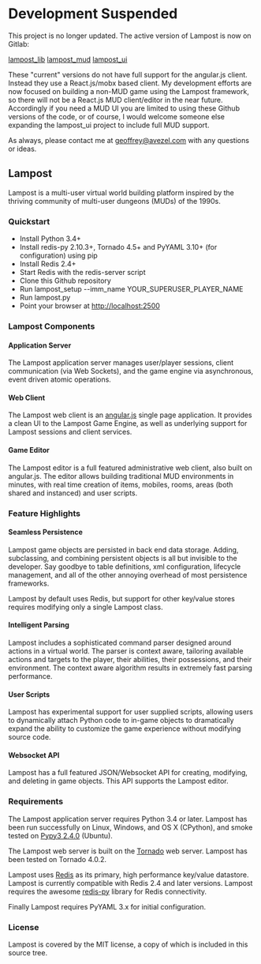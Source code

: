# Development Suspended

This project is no longer updated.  The active version of Lampost is now on Gitlab:

[lampost_lib](https://gitlab.com/avezel/lampost_lib)
[lampost_mud](https://gitlab.com/avezel/lampost_mud)
[lampost_ui](https://gitlab.com/avezel/lampost-ui)

These "current" versions do not have full support for the angular.js client.  Instead they use a React.js/mobx based client.
My development efforts are now focused on building a non-MUD game using the Lampost framework, so there will not be a React.js MUD
client/editor in the near future.  Accordingly if you need a MUD UI you are limited to using these Github versions of the code, or
of course, I would welcome someone else expanding the lampost_ui project to include full MUD support.

As always, please contact me at <geoffrey@avezel.com> with any questions or ideas.


## Lampost

Lampost is a multi-user virtual world building platform inspired by the thriving community of multi-user dungeons (MUDs) of the 1990s.
 

### Quickstart

* Install Python 3.4+
* Install redis-py 2.10.3+, Tornado 4.5+ and PyYAML 3.10+ (for configuration) using pip
* Install Redis 2.4+ 
* Start Redis with the redis-server script
* Clone this Github repository
* Run lampost_setup --imm_name YOUR_SUPERUSER_PLAYER_NAME
* Run lampost.py
* Point your browser at <http://localhost:2500>

### Lampost Components

#### Application Server

The Lampost application server manages user/player sessions, client communication (via Web Sockets), and
the game engine via asynchronous, event driven atomic operations.
  
#### Web Client

The Lampost web client is an [angular.js](https://angularjs.org) single page application.  It provides a clean UI to the
Lampost Game Engine, as well as underlying support for Lampost sessions and client services.

#### Game Editor

The Lampost editor is a full featured administrative web client, also built on angular.js.  The editor allows building
traditional MUD environments in minutes, with real time creation of items, mobiles, rooms, areas (both shared and instanced)
and user scripts.
   
   
### Feature Highlights

#### Seamless Persistence

Lampost game objects are persisted in back end data storage.  Adding, subclassing, and combining persistent objects is all
but invisible to the developer.  Say goodbye to table definitions, xml configuration, lifecycle management, and all of the 
other annoying overhead of most persistence frameworks.  

Lampost by default uses Redis, but support for other key/value stores requires modifying only a single Lampost class.  
  
#### Intelligent Parsing

Lampost includes a sophisticated command parser designed around actions in a virtual world.  The parser is context aware,
tailoring available actions and targets to the player, their abilities, their possessions, and their environment.
The context aware algorithm results in extremely fast parsing performance.

#### User Scripts

Lampost has experimental support for user supplied scripts, allowing users to dynamically attach Python code to in-game objects
to dramatically expand the ability to customize the game experience without modifying source code.

#### Websocket API

Lampost has a full featured JSON/Websocket API for creating, modifying, and deleting in game objects.  This API supports the
Lampost editor.

  
### Requirements

The Lampost application server requires Python 3.4 or later.  Lampost has been run successfully on Linux, Windows, and OS X (CPython),
and smoke tested on [Pypy3 2.4.0](http://pypy.org) (Ubuntu).   

The Lampost web server is built on the [Tornado](http://www.tornadoweb.org) web server.  Lampost has been tested on Tornado 4.0.2.   

Lampost uses [Redis](http://redis.io) as its primary, high performance key/value datastore.  Lampost is currently compatible with
Redis 2.4 and later versions.  Lampost requires the awesome [redis-py](https://github.com/andymccurdy/redis-py) library for
Redis connectivity.

Finally Lampost requires PyYAML 3.x for initial configuration.


### License

Lampost is covered by the MIT license, a copy of which is included in this source tree.
